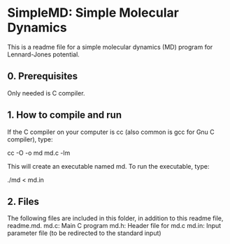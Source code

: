 # SimpleMD: Simple Molecular Dynamics

This is a readme file for a simple molecular dynamics (MD) program 
for Lennard-Jones potential.

## 0. Prerequisites
Only needed is C compiler.

## 1. How to compile and run
If the C compiler on your computer is cc (also common is gcc for Gnu C compiler), type:

cc -O -o md md.c -lm

This will create an executable named md. To run the executable, type:

./md < md.in


## 2. Files
The following files are included in this folder, in addition to this readme file, readme.md.
md.c: Main C program
md.h: Header file for md.c
md.in: Input parameter file (to be redirected to the standard input)
